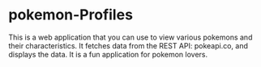 # pokemon-Profiles
This is a web application that you can use to view various pokemons and their characteristics. It fetches data from the REST API: pokeapi.co, and displays the data. It is a fun application for pokemon lovers.
